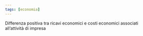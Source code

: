 ```yaml
---
tags: [economia]
---
```

Differenza positiva tra ricavi economici e costi economici associati all’attività di impresa  
